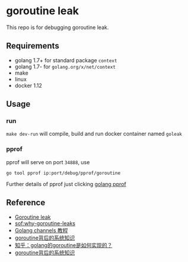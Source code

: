 # goroutine leak

This repo is for debugging goroutine leak.

## Requirements
- golang 1.7+ for standard package `context`
- golang 1.7- for `golang.org/x/net/context`
- make
- linux
- docker 1.12

## Usage
### run

`make dev-run` will compile, build and run docker container named `goleak`

### pprof
pprof will serve on port `34888`, use 
```
go tool pprof ip:port/debug/pprof/goroutine
```
Further details of pprof just clicking [golang pprof](https://golang.org/pkg/net/http/pprof/)

## Reference
- [Goroutine leak](https://medium.com/golangspec/goroutine-leak-400063aef468)
- [sof:why-goroutine-leaks](http://stackoverflow.com/questions/29892950/why-goroutine-leaks)
- [Golang channels 教程](https://www.oschina.net/translate/golang-channels-tutorial)
- [goroutine背后的系统知识](http://www.infoq.com/cn/articles/knowledge-behind-goroutine)
- [知乎：golang的goroutine是如何实现的？](https://www.zhihu.com/question/20862617)
- [goroutine背后的系统知识](http://www.sizeofvoid.net/goroutine-under-the-hood/)
